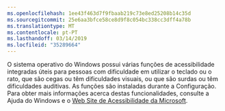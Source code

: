 ```yaml
---
ms.openlocfilehash: 1ee43f463d7f9fbaab219c73e8ed25208b14c35d
ms.sourcegitcommit: 25e6aa3bfce58ce8d9f8c054bc338cc3dff4a78b
ms.translationtype: MT
ms.contentlocale: pt-PT
ms.lasthandoff: 03/14/2019
ms.locfileid: "35289664"
---
```

O sistema operativo do Windows possui várias funções de acessibilidade integradas úteis para pessoas com dificuldade em utilizar o teclado ou o rato, que são cegas ou têm dificuldades visuais, ou que são surdas ou têm dificuldades auditivas. As funções são instaladas durante a Configuração. Para obter mais informações acerca destas funcionalidades, consulte a Ajuda do Windows e o [Web Site de Acessibilidade da Microsoft](http://go.microsoft.com/fwlink/?LinkId=8431).